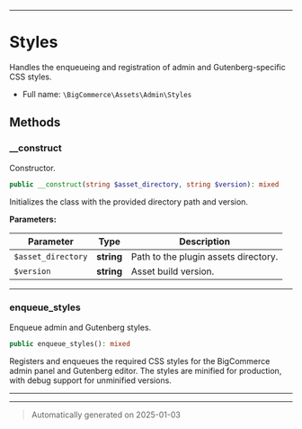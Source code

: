 ***

# Styles

Handles the enqueueing and registration of admin and Gutenberg-specific CSS styles.



* Full name: `\BigCommerce\Assets\Admin\Styles`




## Methods


### __construct

Constructor.

```php
public __construct(string $asset_directory, string $version): mixed
```

Initializes the class with the provided directory path and version.






**Parameters:**

| Parameter | Type | Description |
|-----------|------|-------------|
| `$asset_directory` | **string** | Path to the plugin assets directory. |
| `$version` | **string** | Asset build version. |





***

### enqueue_styles

Enqueue admin and Gutenberg styles.

```php
public enqueue_styles(): mixed
```

Registers and enqueues the required CSS styles for the BigCommerce admin panel
and Gutenberg editor. The styles are minified for production, with debug support
for unminified versions.










***


***
> Automatically generated on 2025-01-03

